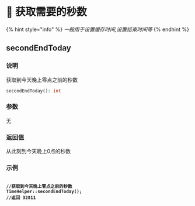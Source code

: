 # 🐶 获取需要的秒数

{% hint style="info" %}
_一般用于设置缓存时间,设置结束时间等_
{% endhint %}

## secondEndToday

### 说明

获取到今天晚上零点之前的秒数

```php
secondEndToday(): int
```

### 参数

无

### 返回值

从此刻到今天晚上0点的秒数

### 示例

<pre class="language-php"><code class="lang-php">
<strong>//获取到今天晚上零点之前的秒数</strong>
<strong>TimeHelper::secondEndToday();</strong>
<strong>//返回 32811</strong>
</code></pre>